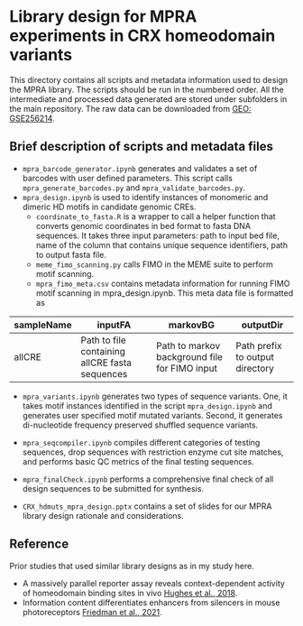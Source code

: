 # Library design for MPRA experiments in CRX homeodomain variants
This directory contains all scripts and metadata information used to design the MPRA library. The scripts should be run in the numbered order. All the intermediate and processed data generated are stored under subfolders in the main repository. The raw data can be downloaded from [GEO: GSE256214](https://www.ncbi.nlm.nih.gov/geo/query/acc.cgi?acc=GSE256214).

## Brief description of scripts and metadata files
- `mpra_barcode_generator.ipynb` generates and validates a set of barcodes with user defined parameters. This script calls `mpra_generate_barcodes.py` and `mpra_validate_barcodes.py`.
- `mpra_design.ipynb` is used to identify instances of monomeric and dimeric HD motifs in candidate genomic CREs.
  - `coordinate_to_fasta.R` is a wrapper to call a helper function that converts genomic coordinates in bed format to fasta DNA sequences. It takes three input parameters: path to input bed file, name of the column that contains unique sequence identifiers, path to output fasta file.
  - `meme_fimo_scanning.py` calls FIMO in the MEME suite to perform motif scanning.
  - `mpra_fimo_meta.csv` contains metadata information for running FIMO motif scanning in mpra_design.ipynb. This meta data file is formatted as

| sampleName | inputFA | markovBG | outputDir |
| --- | --- | --- | --- |
| allCRE | Path to file containing allCRE fasta sequences | Path to markov background file for FIMO input | Path prefix to output directory |
- `mpra_variants.ipynb` generates two types of sequence variants. One, it takes motif instances identified in the script `mpra_design.ipynb` and generates user specified motif mutated variants. Second, it generates di-nucleotide frequency preserved shuffled sequence variants. 
- `mpra_seqcompiler.ipynb` compiles different categories of testing sequences, drop sequences with restriction enzyme cut site matches, and performs basic QC metrics of the final testing sequences.
- `mpra_finalCheck.ipynb` performs a comprehensive final check of all design sequences to be submitted for synthesis.

- `CRX_hdmuts_mpra_design.pptx` contains a set of slides for our MPRA library design rationale and considerations.

## Reference
Prior studies that used similar library designs as in my study here.
- A massively parallel reporter assay reveals context-dependent activity of homeodomain binding sites in vivo [Hughes et al., 2018](https://genome.cshlp.org/content/28/10/1520.full).
- Information content differentiates enhancers from silencers in mouse photoreceptors [Friedman et al., 2021](https://elifesciences.org/articles/67403).
